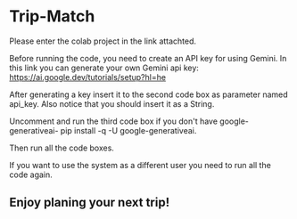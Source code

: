 # Trip-Match

Please enter the colab project in the link attachted.

Before running the code, you need to create an API key for using Gemini. In this link you can generate your own Gemini api key: https://ai.google.dev/tutorials/setup?hl=he

After generating a key insert it to the second code box as parameter named api_key. Also notice that you should insert it as a String.

Uncomment and run the third code box if you don't have google-generativeai- pip install -q -U google-generativeai.

Then run all the code boxes.

If you want to use the system as a different user you need to run all the code again.

## Enjoy planing your next trip!

